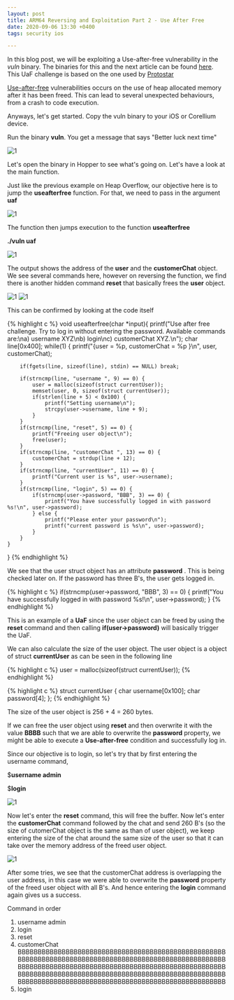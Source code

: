 ```yaml
---
layout: post
title: ARM64 Reversing and Exploitation Part 2 - Use After Free
date: 2020-09-06 13:30 +0400
tags: security ios

---
```


In this blog post, we will be exploiting a Use-after-free vulnerability in the *vuln* binary. The binaries for this and the next article can be found <a href="https://drive.google.com/file/d/1f3PDEz-Fh9I3rSDhpMGW5ZrCU9g0BjKL/view?usp=sharing">here</a>. This UaF challenge is based on the one used by <a href="https://exploit.education/protostar/heap-two/">Protostar</a>

<a href="https://owasp.org/www-community/vulnerabilities/Using_freed_memory">Use-after-free</a> vulnerabilities occurs on the use of heap allocated memory after it has been freed. This can lead to several unexpected behaviours, from a crash to code execution.

Anyways, let's get started. Copy the vuln binary to your iOS or Corellium device. 


Run the binary **vuln**. You get a message that says "Better luck next time"

![1]( /images/posts/arm/1.png)

Let's open the binary in Hopper to see what's going on. Let's have a look at the main function.

Just like the previous example on Heap Overflow, our objective here is to jump the **useafterfree** function. For that, we need to pass in the argument **uaf**

<!--more-->


![1]( /images/posts/arm/6.png)

The function then jumps execution to the function **useafterfree**

**./vuln uaf**

![1]( /images/posts/arm/7.png)

The output shows the address of the **user** and the **customerChat** object. We see several commands here, however on reversing the function, we find there is another hidden command **reset** that basically frees the **user** object.

![1]( /images/posts/arm/8.png)
![1]( /images/posts/arm/8a.png)


This can be confirmed by looking at the code itself

{% highlight c %}
void useafterfree(char *input){
    printf("Use after free challenge. Try to log in without entering the password. Available commands are:\na) username XYZ\nb) login\nc) customerChat XYZ.\n");
    char line[0x400];
    while(1) {
        printf("{user = %p, customerChat = %p }\n", user, customerChat);
        
        if(fgets(line, sizeof(line), stdin) == NULL) break;
        
        if(strncmp(line, "username ", 9) == 0) {
            user = malloc(sizeof(struct currentUser));
            memset(user, 0, sizeof(struct currentUser));
            if(strlen(line + 5) < 0x100) {
            	printf("Setting username\n");
                strcpy(user->username, line + 9);
            }
        }
        if(strncmp(line, "reset", 5) == 0) {
        	printf("Freeing user object\n");
            free(user);
        }
        if(strncmp(line, "customerChat ", 13) == 0) {
            customerChat = strdup(line + 12);
        }
        if(strncmp(line, "currentUser", 11) == 0) {
            printf("Current user is %s", user->username);
        }
        if(strncmp(line, "login", 5) == 0) {
            if(strncmp(user->password, "BBB", 3) == 0) {
                printf("You have successfully logged in with password %s!\n", user->password);
            } else {
                printf("Please enter your password\n");
                printf("current password is %s\n", user->password);
            }
        }
    }
}
{% endhighlight %}


We see that the user struct object has an attribute **password** . This is being checked later on. If the password has three B's, the user gets logged in.

{% highlight c %}
 if(strncmp(user->password, "BBB", 3) == 0) {
                printf("You have successfully logged in with password %s!\n", user->password);
            } 
{% endhighlight %}

This is an example of a **UaF** since the user object can be freed by using the **reset** command and then calling **if(user->password)** will basically trigger the UaF.

We can also calculate the size of the user object. The user object is a object of struct **currentUser** as can be seen in the following line

{% highlight c %}
user = malloc(sizeof(struct currentUser));
{% endhighlight %}

{% highlight c %}
struct currentUser {
    char username[0x100];
    char password[4];
};
{% endhighlight %}

The size of the user object is 256 + 4 = 260 bytes. 

If we can free the user object using **reset** and then overwrite it with the value **BBBB** such that we are able to overwrite the **password** property, we might be able to execute a **Use-after-free** condition and successfully log in.

Since our objective is to login, so let's try that by first entering the username command,

$**username admin** 

$**login** 

![1]( /images/posts/arm/9.png)

Now let's enter the **reset** command, this will free the buffer. Now let's enter the **customerChat** command followed by the chat and send 260 B's (so the size of cutomerChat object is the same as than of user object), we keep entering the size of the chat around the same size of the user so that it can take over the memory address of the freed user object.

![1]( /images/posts/arm/10.png)


After some tries, we see that the customerChat address is overlapping the user address, in this case we were able to overwrite the **password** property of the freed user object with all B's. And hence entering the **login** command again gives us a success. 

Command in order

1. username admin
2. login
3. reset
4. customerChat BBBBBBBBBBBBBBBBBBBBBBBBBBBBBBBBBBBBBBBBBBBBBBBBBBBBBBBBBBBBBBBBBBBBBBBBBBBBBBBBBBBBBBBBBBBBBBBBBBBBBBBBBBBBBBBBBBBBBBBBBBBBBBBBBBBBBBBBBBBBBBBBBBBBBBBBBBBBBBBBBBBBBBBBBBBBBBBBBBBBBBBBBBBBBBBBBBBBBBBBBBBBBBBBBBBBBBBBBBBBBBBBBBBBBBBBBBBBBBBBBBBBBBBBBBBBBBBBBBBB
5. login






